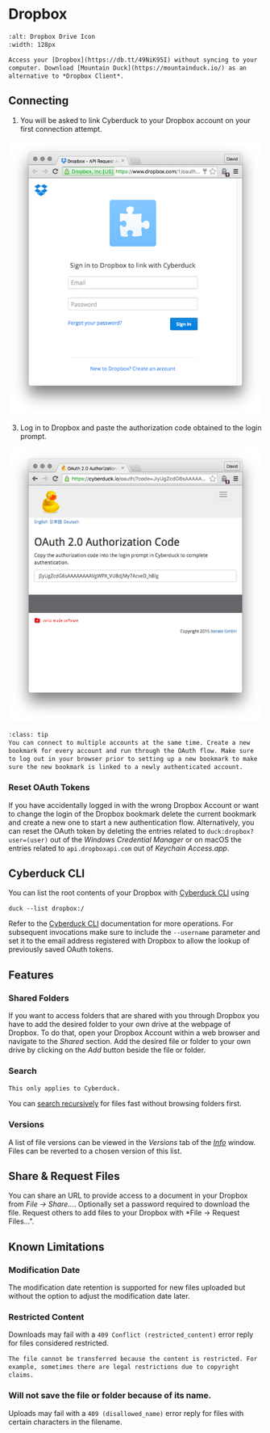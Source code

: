 Dropbox
====

```{image} _images/dropbox.png
:alt: Dropbox Drive Icon
:width: 128px
```

```{tip}
Access your [Dropbox](https://db.tt/49NiK95I) without syncing to your computer. Download [Mountain Duck](https://mountainduck.io/) as an alternative to *Dropbox Client*.
```

## Connecting

1. You will be asked to link Cyberduck to your Dropbox account on your first connection attempt.

![Dropbox Link](_images/Dropbox_Link.png)

3. Log in to Dropbox and paste the authorization code obtained to the login prompt.

![Dropbox Authorization Code](_images/Dropbox_Authorization_Code.png)

```{admonition} Multiple Accounts
:class: tip
You can connect to multiple accounts at the same time. Create a new bookmark for every account and run through the OAuth flow. Make sure to log out in your browser prior to setting up a new bookmark to make sure the new bookmark is linked to a newly authenticated account.
```

### Reset OAuth Tokens

If you have accidentally logged in with the wrong Dropbox Account or want to change the login of the Dropbox bookmark delete the current bookmark and create a new one to start a new authentication flow. Alternatively, you can reset the OAuth token by deleting the entries related to `duck:dropbox?user=(user)` out of the *Windows Credential Manager* or on macOS the entries related to `api.dropboxapi.com` out of *Keychain Access.app*.

## Cyberduck CLI

You can list the root contents of your Dropbox with [Cyberduck CLI](https://duck.sh/) using

	duck --list dropbox:/

Refer to the [Cyberduck CLI](../cli/index.md) documentation for more operations. For subsequent invocations make sure to include the `--username` parameter and set it to the email address registered with Dropbox to allow the lookup of previously saved OAuth tokens.

## Features

### Shared Folders

If you want to access folders that are shared with you through Dropbox you have to add the desired folder to your own drive at the webpage of Dropbox. To do that, open your Dropbox Account within a web browser and navigate to the *Shared* section. Add the desired file or folder to your own drive by clicking on the *Add* button beside the file or folder.

### Search

```{attention}
This only applies to Cyberduck.
```

You can [search recursively](../cyberduck/browser.md#filter-and-search) for files fast without browsing folders first.

### Versions

A list of file versions can be viewed in the *Versions* tab of the *[Info](../cyberduck/info.md#versions)* window. Files can be reverted to a chosen version of this list. 

## Share & Request Files

You can share an URL to provide access to a document in your Dropbox from *File → Share…*. Optionally set a password required to download the file. Request others to add files to your Dropbox with *File → Request Files…".

## Known Limitations

### Modification Date

The modification date retention is supported for new files uploaded but without the option to adjust the modification date later.

### Restricted Content

Downloads may fail with a `409 Conflict (restricted_content)` error reply for files considered restricted.

```{attention}
The file cannot be transferred because the content is restricted. For example, sometimes there are legal restrictions due to copyright claims.
```

### Will not save the file or folder because of its name.

Uploads may fail with a `409 (disallowed_name)` error reply for files with certain characters in the filename.
